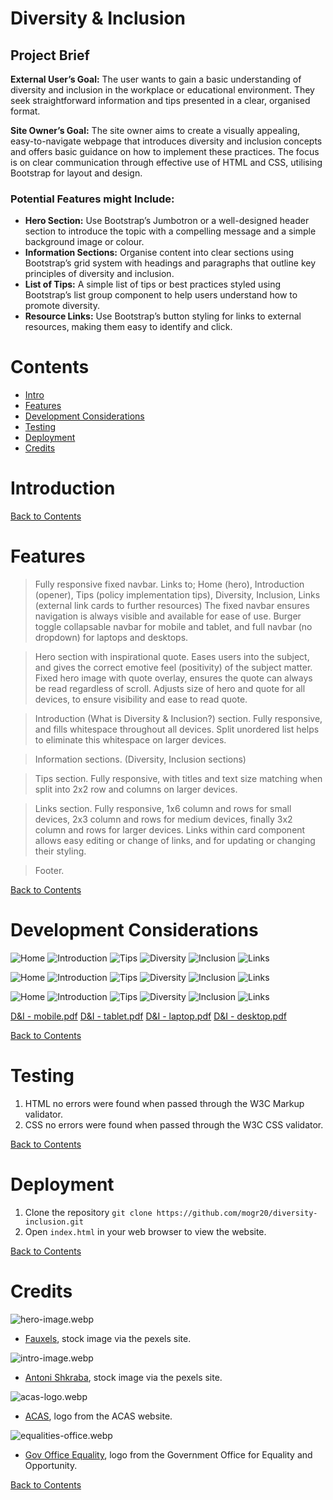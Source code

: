 # Diversity & Inclusion


## Project Brief

**External User’s Goal:** The user wants to gain a basic understanding of diversity and inclusion in the workplace or educational environment. They seek straightforward information and tips presented in a clear, organised format.

**Site Owner’s Goal:** The site owner aims to create a visually appealing, easy-to-navigate webpage that introduces diversity and inclusion concepts and offers basic guidance on how to implement these practices. The focus is on clear communication through effective use of HTML and CSS, utilising Bootstrap for layout and design.

### Potential Features might Include:

- **Hero Section:** Use Bootstrap’s Jumbotron or a well-designed header section to introduce the topic with a compelling message and a simple background image or colour.
- **Information Sections:** Organise content into clear sections using Bootstrap’s grid system with headings and paragraphs that outline key principles of diversity and inclusion.
- **List of Tips:** A simple list of tips or best practices styled using Bootstrap’s list group component to help users understand how to promote diversity.
- **Resource Links:** Use Bootstrap’s button styling for links to external resources, making them easy to identify and click.


# Contents

- [Intro](#Intro)
- [Features](#Features)
- [Development Considerations](#Development-Considerations)
- [Testing](#Testing)
- [Deployment](#Deployment)
- [Credits](#Credits)

# Introduction


[Back to Contents](#Contents)

# Features

> Fully responsive fixed navbar.
    Links to; Home (hero), Introduction (opener), Tips (policy implementation tips), Diversity, Inclusion, Links (external link cards to further resources)
    The fixed navbar ensures navigation is always visible and available for ease of use.
    Burger toggle collapsable navbar for mobile and tablet, and full navbar (no dropdown) for laptops and desktops.

> Hero section with inspirational quote.
    Eases users into the subject, and gives the correct emotive feel (positivity) of the subject matter.
    Fixed hero image with quote overlay, ensures the quote can always be read regardless of scroll.
    Adjusts size of hero and quote for all devices, to ensure visibility and ease to read quote.

> Introduction (What is Diversity & Inclusion?) section.
    Fully responsive, and fills whitespace throughout all devices.
    Split unordered list helps to eliminate this whitespace on larger devices.

> Information sections. (Diversity, Inclusion sections)

> Tips section.
    Fully responsive, with titles and text size matching when split into 2x2 row and columns on larger devices.

> Links section.
    Fully responsive, 1x6 column and rows for small devices, 2x3 column and rows for medium devices, finally 3x2 column and rows for larger devices.
    Links within card component allows easy editing or change of links, and for updating or changing their styling.

> Footer.

[Back to Contents](#Contents)

# Development Considerations

![Home](https://github.com/user-attachments/assets/944af5c3-90f7-493c-ab4e-18c33cc06b40)
![Introduction](https://github.com/user-attachments/assets/c94bcba9-74b3-4f05-85c0-a8a267c78f21)
![Tips](https://github.com/user-attachments/assets/4906a647-1062-4222-b14e-4b39229e2c63)
![Diversity](https://github.com/user-attachments/assets/a01f6d9c-c6b6-4b43-b692-e3833a56150a)
![Inclusion](https://github.com/user-attachments/assets/2e9c0958-366c-4f11-a15c-d56057f048aa)
![Links](https://github.com/user-attachments/assets/bb10013c-0c0f-4290-9266-922e1e61eb62)


![Home](https://github.com/user-attachments/assets/77ad6337-a708-47c1-88dd-536c8a1e26dc)
![Introduction](https://github.com/user-attachments/assets/22e36899-21ee-413d-a386-d07544b3c1c8)
![Tips](https://github.com/user-attachments/assets/5e16a3ce-b8a6-4daf-a9eb-1d30ba2e7d64)
![Diversity](https://github.com/user-attachments/assets/e1b8d8f1-4d87-4542-8443-c9cb95eb5ce2)
![Inclusion](https://github.com/user-attachments/assets/f3a09710-e453-42f1-9015-7a417344eeb6)
![Links](https://github.com/user-attachments/assets/dfcafd1e-f8ea-41f3-9a59-b60994eeae51)


![Home](https://github.com/user-attachments/assets/fbaf39a5-a90a-4fec-a5e6-eb3788e8844b)
![Introduction](https://github.com/user-attachments/assets/e9487dae-2d6c-419f-999e-ea216ee1f107)
![Tips](https://github.com/user-attachments/assets/72036606-4430-4b46-8d7e-8eb786575080)
![Diversity](https://github.com/user-attachments/assets/6d214e2c-b868-48eb-8617-b9cf4d66479a)
![Inclusion](https://github.com/user-attachments/assets/74346c14-5fcd-4b68-8503-4362d6304cc3)
![Links](https://github.com/user-attachments/assets/d067a331-1922-4627-8d29-d5d41484ba3c)



[D&I - mobile.pdf](https://github.com/user-attachments/files/18398785/D.I.-.mobile.pdf)
[D&I - tablet.pdf](https://github.com/user-attachments/files/18398786/D.I.-.tablet.pdf)
[D&I - laptop.pdf](https://github.com/user-attachments/files/18398788/D.I.-.laptop.pdf)
[D&I - desktop.pdf](https://github.com/user-attachments/files/18398791/D.I.-.desktop.pdf)

[Back to Contents](#Contents)

# Testing

1. HTML no errors were found when passed through the W3C Markup validator.
2. CSS no errors were found when passed through the W3C CSS validator.

[Back to Contents](#Contents)

# Deployment

1. Clone the repository
``` git clone https://github.com/mogr20/diversity-inclusion.git ```
2. Open ```index.html``` in your web browser to view the website.

[Back to Contents](#Contents)

# Credits

![hero-image.webp](https://github.com/user-attachments/assets/1dd0f31f-68e4-48d7-b8a2-4dffe994f196=x200)
- [Fauxels](https://www.pexels.com/@fauxels/), stock image via the pexels site.

![intro-image.webp](https://github.com/user-attachments/assets/6858d822-305d-4a99-a1c9-9aa565a47005=x200)
- [Antoni Shkraba](https://www.pexels.com/@shkrabaanthony/), stock image via the pexels site.

![acas-logo.webp](https://raw.githubusercontent.com/mogr20/diversity-inclusion/refs/heads/main/assets/images/acas-logo.webp)
- [ACAS](https://www.acas.org.uk/), logo from the ACAS website.

![equalities-office.webp](https://raw.githubusercontent.com/mogr20/diversity-inclusion/refs/heads/main/assets/images/equalities-office.webp)
- [Gov Office Equality](https://www.gov.uk/government/organisations/office-for-equality-and-opportunity), logo from the Government Office for Equality and Opportunity.

[Back to Contents](#Contents)

